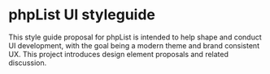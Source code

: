 phpList UI styleguide
=====================

This style guide proposal for phpList is intended to help shape and conduct UI development, with the goal being a modern theme and brand consistent UX. This project introduces design element proposals and related discussion.
